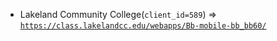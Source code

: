  - Lakeland Community College(`client_id=589`) => [`https://class.lakelandcc.edu/webapps/Bb-mobile-bb_bb60/`](https://class.lakelandcc.edu/webapps/Bb-mobile-bb_bb60/)
